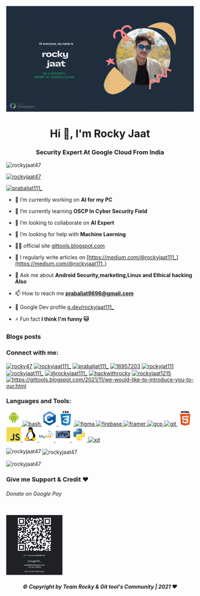 <img src="Prabal%20jaat.gif">
<h1 align="center">Hi 👋, I'm Rocky Jaat</h1>
<h3 align="center">Security Expert At Google Cloud From India</h3>

<p align="left"> <img src="https://komarev.com/ghpvc/?username=rockyjaat47&label=Profile%20views&color=0e75b6&style=flat" alt="rockyjaat47" /> </p>

<p align="left"> <a href="https://github.com/ryo-ma/github-profile-trophy"><img src="https://github-profile-trophy.vercel.app/?username=rockyjaat47" alt="rockyjaat47" /></a> </p>

<p align="left"> <a href="https://twitter.com/prabaljat111_" target="blank"><img src="https://img.shields.io/twitter/follow/prabaljat111_?logo=twitter&style=for-the-badge" alt="prabaljat111_" /></a> </p>

- 🔭 I’m currently working on **AI for my PC**

- 🌱 I’m currently learning **OSCP In Cyber Security Field**

- 👯 I’m looking to collaborate on **AI Expert**

- 🤝 I’m looking for help with **Machine Laerning**

- 👨‍💻 official site [gittools.blogspot.com](gittools.blogspot.com)

- 📝 I regularly write articles on [https://medium.com/@rockyjaat111_](https://medium.com/@rockyjaat111_)

- 💬 Ask me about **Android Security,marketing,Linux and Ethical hacking Also**

- 📫 How to reach me **prabaljat9696@gmail.com**

- 📄 Google Dev profile [g.dev/rockyjaat111_](g.dev/rockyjaat111_)

- ⚡ Fun fact **I think I'm funny 🐱**

### Blogs posts
<!-- BLOG-POST-LIST:START -->
<!-- BLOG-POST-LIST:END -->

<h3 align="left">Connect with me:</h3>
<p align="left">
<a href="https://codepen.io/rocky47" target="blank"><img align="center" src="https://raw.githubusercontent.com/rahuldkjain/github-profile-readme-generator/master/src/images/icons/Social/codepen.svg" alt="rocky47" height="30" width="40" /></a>
<a href="https://dev.to/rockyjaat111_" target="blank"><img align="center" src="https://raw.githubusercontent.com/rahuldkjain/github-profile-readme-generator/master/src/images/icons/Social/devto.svg" alt="rockyjaat111_" height="30" width="40" /></a>
<a href="https://twitter.com/prabaljat111_" target="blank"><img align="center" src="https://raw.githubusercontent.com/rahuldkjain/github-profile-readme-generator/master/src/images/icons/Social/twitter.svg" alt="prabaljat111_" height="30" width="40" /></a>
<a href="https://stackoverflow.com/users/16957203" target="blank"><img align="center" src="https://raw.githubusercontent.com/rahuldkjain/github-profile-readme-generator/master/src/images/icons/Social/stack-overflow.svg" alt="16957203" height="30" width="40" /></a>
<a href="https://fb.com/rockyjat111" target="blank"><img align="center" src="https://raw.githubusercontent.com/rahuldkjain/github-profile-readme-generator/master/src/images/icons/Social/facebook.svg" alt="rockyjat111" height="30" width="40" /></a>
<a href="https://instagram.com/rockyjaat111_" target="blank"><img align="center" src="https://raw.githubusercontent.com/rahuldkjain/github-profile-readme-generator/master/src/images/icons/Social/instagram.svg" alt="rockyjaat111_" height="30" width="40" /></a>
<a href="https://medium.com/@rockyjaat111_" target="blank"><img align="center" src="https://raw.githubusercontent.com/rahuldkjain/github-profile-readme-generator/master/src/images/icons/Social/medium.svg" alt="@rockyjaat111_" height="30" width="40" /></a>
<a href="https://www.youtube.com/c/hackwithrocky" target="blank"><img align="center" src="https://raw.githubusercontent.com/rahuldkjain/github-profile-readme-generator/master/src/images/icons/Social/youtube.svg" alt="hackwithrocky" height="30" width="40" /></a>
<a href="https://auth.geeksforgeeks.org/user/rockyjaat1215" target="blank"><img align="center" src="https://raw.githubusercontent.com/rahuldkjain/github-profile-readme-generator/master/src/images/icons/Social/geeks-for-geeks.svg" alt="rockyjaat1215" height="30" width="40" /></a>
<a href="/https://gittools.blogspot.com/2021/11/we-would-like-to-introduce-you-to-our.html" target="blank"><img align="center" src="https://raw.githubusercontent.com/rahuldkjain/github-profile-readme-generator/master/src/images/icons/Social/rss.svg" alt="https://gittools.blogspot.com/2021/11/we-would-like-to-introduce-you-to-our.html" height="30" width="40" /></a>
</p>

<h3 align="left">Languages and Tools:</h3>
<p align="left"> <a href="https://developer.android.com" target="_blank" rel="noreferrer"> <img src="https://raw.githubusercontent.com/devicons/devicon/master/icons/android/android-original-wordmark.svg" alt="android" width="40" height="40"/> </a> <a href="https://www.gnu.org/software/bash/" target="_blank" rel="noreferrer"> <img src="https://www.vectorlogo.zone/logos/gnu_bash/gnu_bash-icon.svg" alt="bash" width="40" height="40"/> </a> <a href="https://www.cprogramming.com/" target="_blank" rel="noreferrer"> <img src="https://raw.githubusercontent.com/devicons/devicon/master/icons/c/c-original.svg" alt="c" width="40" height="40"/> </a> <a href="https://www.w3schools.com/css/" target="_blank" rel="noreferrer"> <img src="https://raw.githubusercontent.com/devicons/devicon/master/icons/css3/css3-original-wordmark.svg" alt="css3" width="40" height="40"/> </a> <a href="https://www.figma.com/" target="_blank" rel="noreferrer"> <img src="https://www.vectorlogo.zone/logos/figma/figma-icon.svg" alt="figma" width="40" height="40"/> </a> <a href="https://firebase.google.com/" target="_blank" rel="noreferrer"> <img src="https://www.vectorlogo.zone/logos/firebase/firebase-icon.svg" alt="firebase" width="40" height="40"/> </a> <a href="https://www.framer.com/" target="_blank" rel="noreferrer"> <img src="https://www.vectorlogo.zone/logos/framer/framer-icon.svg" alt="framer" width="40" height="40"/> </a> <a href="https://cloud.google.com" target="_blank" rel="noreferrer"> <img src="https://www.vectorlogo.zone/logos/google_cloud/google_cloud-icon.svg" alt="gcp" width="40" height="40"/> </a> <a href="https://git-scm.com/" target="_blank" rel="noreferrer"> <img src="https://www.vectorlogo.zone/logos/git-scm/git-scm-icon.svg" alt="git" width="40" height="40"/> </a> <a href="https://www.w3.org/html/" target="_blank" rel="noreferrer"> <img src="https://raw.githubusercontent.com/devicons/devicon/master/icons/html5/html5-original-wordmark.svg" alt="html5" width="40" height="40"/> </a> <a href="https://developer.mozilla.org/en-US/docs/Web/JavaScript" target="_blank" rel="noreferrer"> <img src="https://raw.githubusercontent.com/devicons/devicon/master/icons/javascript/javascript-original.svg" alt="javascript" width="40" height="40"/> </a> <a href="https://www.linux.org/" target="_blank" rel="noreferrer"> <img src="https://raw.githubusercontent.com/devicons/devicon/master/icons/linux/linux-original.svg" alt="linux" width="40" height="40"/> </a> <a href="https://www.mysql.com/" target="_blank" rel="noreferrer"> <img src="https://raw.githubusercontent.com/devicons/devicon/master/icons/mysql/mysql-original-wordmark.svg" alt="mysql" width="40" height="40"/> </a> <a href="https://www.php.net" target="_blank" rel="noreferrer"> <img src="https://raw.githubusercontent.com/devicons/devicon/master/icons/php/php-original.svg" alt="php" width="40" height="40"/> </a> <a href="https://www.python.org" target="_blank" rel="noreferrer"> <img src="https://raw.githubusercontent.com/devicons/devicon/master/icons/python/python-original.svg" alt="python" width="40" height="40"/> </a> <a href="https://www.adobe.com/products/xd.html" target="_blank" rel="noreferrer"> <img src="https://cdn.worldvectorlogo.com/logos/adobe-xd.svg" alt="xd" width="40" height="40"/> </a> </p>

<p><img align="left" src="https://github-readme-stats.vercel.app/api/top-langs?username=rockyjaat47&show_icons=true&locale=en&layout=compact" alt="rockyjaat47" /></p>

<p>&nbsp;<img align="center" src="https://github-readme-stats.vercel.app/api?username=rockyjaat47&show_icons=true&locale=en" alt="rockyjaat47" /></p>

<p><img align="center" src="https://github-readme-streak-stats.herokuapp.com/?user=rockyjaat47&" alt="rockyjaat47" /></p>

### Give me Support & Credit ❤️ 
<h6> Donate on Google Pay </h6> <br> <img src="Screenshot_2021_11_25_23_58_23_83_4336b74596784d9a2aa81f87c2016f50.jpg" width="30%" ><br>
<div style="text-align:center">
<h5> © Copyright by Team Rocky & Git tool's Community | 2021 ❤️ <h5>
  </div>

